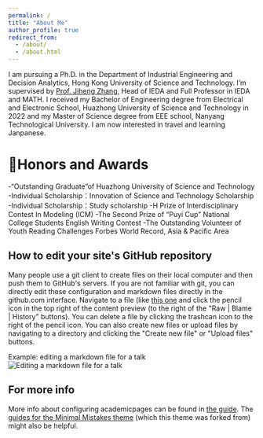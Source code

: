 ```yaml
---
permalink: /
title: "About Me"
author_profile: true
redirect_from: 
  - /about/
  - /about.html
---
```


I am pursuing a Ph.D. in the Department of Industrial Engineering and Decision Analytics, Hong Kong University of Science and Technology. I’m supervised by [Prof. Jiheng Zhang](https://reijz.github.io/), Head of IEDA and Full Professor in IEDA and MATH. I received my Bachelor of Engineering degree from Electrical and Electronic School, Huazhong University of Science and Technology in 2022 and my Master of Science degree from EEE school, Nanyang Technological University. I am now interested in travel and learning Janpanese.



🥇Honors and Awards
======
-“Outstanding Graduate”of Huazhong University of Science and Technology
-Individual Scholarship：Innovation of Science and Technology Scholarship
-Individual Scholarship：Study scholarship
-H Prize of Interdisciplinary Contest In Modeling (ICM)
-The Second Prize of “Puyi Cup” National College Students English Writing Contest
-The Outstanding Volunteer of Youth Reading Challenges Forbes World Record, Asia & Pacific Area

How to edit your site's GitHub repository
------
Many people use a git client to create files on their local computer and then push them to GitHub's servers. If you are not familiar with git, you can directly edit these configuration and markdown files directly in the github.com interface. Navigate to a file (like [this one](https://github.com/academicpages/academicpages.github.io/blob/master/_talks/2012-03-01-talk-1.md) and click the pencil icon in the top right of the content preview (to the right of the "Raw | Blame | History" buttons). You can delete a file by clicking the trashcan icon to the right of the pencil icon. You can also create new files or upload files by navigating to a directory and clicking the "Create new file" or "Upload files" buttons. 

Example: editing a markdown file for a talk
![Editing a markdown file for a talk](/images/editing-talk.png)

For more info
------
More info about configuring academicpages can be found in [the guide](https://academicpages.github.io/markdown/). The [guides for the Minimal Mistakes theme](https://mmistakes.github.io/minimal-mistakes/docs/configuration/) (which this theme was forked from) might also be helpful.

